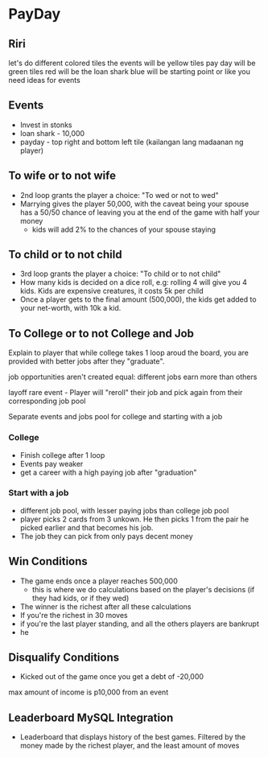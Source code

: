 # PayDay
## Riri
let's do different colored tiles
the events will be yellow tiles
pay day will be green tiles
red will be the loan shark
blue will be starting point
or like you need ideas for events

## Events
- Invest in stonks
- loan shark - 10,000
- payday - top right and bottom left tile (kailangan lang madaanan ng player)

## To wife or to not wife
- 2nd loop grants the player a choice: "To wed or not to wed"
- Marrying gives the player 50,000, with the caveat being your spouse has a 50/50 chance of leaving you at the end of the game with half your money
	- kids will add 2% to the chances of your spouse staying

## To child or to not child
- 3rd loop grants the player a choice: "To child or to not child"
- How many kids is decided on a dice roll, e.g: rolling 4 will give you 4 kids. Kids are expensive creatures, it costs 5k per child
- Once a player gets to the final amount (500,000), the kids get added to your net-worth, with 10k a kid.

## To College or to not College and Job 
Explain to player that while college takes 1 loop aroud the board, you are provided with better jobs after they "graduate".

job opportunities aren't created equal: different jobs earn more than others

layoff rare event - Player will "reroll" their job and pick again from their corresponding job pool

Separate events and jobs pool for college and starting with a job

### College
- Finish college after 1 loop
- Events pay weaker
- get a career with a high paying job after "graduation"

### Start with a job
- different job pool, with lesser paying jobs than college job pool
- player picks 2 cards from 3 unkown. He then picks 1 from the pair he picked earlier and that becomes his job. 
- The job they can pick from only pays decent money


## Win Conditions
- The game ends once a player reaches 500,000
	- this is where we do calculations based on the player's decisions (if they had kids, or if they wed)
- The winner is the richest after all these calculations
- If you're the richest in 30 moves
- if you're the last player standing, and all the others players are bankrupt
- he 

## Disqualify Conditions
- Kicked out of the game once you get a debt of -20,000

max amount of income is p10,000 from an event

## Leaderboard MySQL Integration
- Leaderboard that displays history of the best games. Filtered by the money made by the richest player, and the least amount of moves